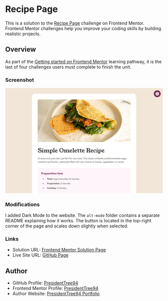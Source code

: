 # Recipe Page
This is a solution to the [Recipe Page](https://www.frontendmentor.io/challenges/recipe-page-KiTsR8QQKm) challenge on Frontend Mentor. Frontend Mentor challenges help you improve your coding skills by building realistic projects. 

## Overview
As part of the [Getting started on Frontend Mentor](https://www.frontendmentor.io/learning-paths) learning pathway, it is the last of four challenges users must complete to finish the unit.

### Screenshot
![Screenshot of desktop version](images/screenshot.png)

### Modifications
I added Dark Mode to the website. The `alt-mode` folder contains a separate README explaining how it works. The button is located in the top-right corner of the page and scales down slightly when selected.

### Links
- Solution URL: [Frontend Mentor Solution Page](https://www.frontendmentor.io/solutions/recipe-page-Jdvqz8aFNJ)
- Live Site URL: [GitHub Page](https://presidenttree94.github.io/recipe-page/)

## Author
- GitHub Profile: [PresidentTree94](https://github.com/PresidentTree94)
- Frontend Mentor Profile: [PresidentTree94](https://www.frontendmentor.io/profile/PresidentTree94)
- Author Website: [PresidentTree94 Portfolio](https://presidenttree94.github.io/project-portfolio/)
